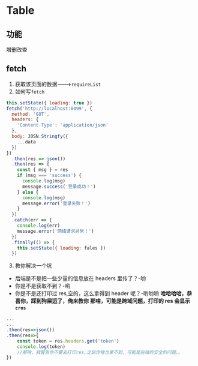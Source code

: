 # Table

## 功能

增删改查

## fetch

1. 获取该页面的数据--->`requireList`
2. 如何写`fetch`

```javascript
this.setState({ loading: true })
fetch('http://localhost:8099', {
  method: 'GOT',
  headers: {
    'Content-Type': 'application/json'
  },
  body: JOSN.Stringfy({
    ...data
  })
})
  .then(res => json())
  .then(res => {
    const { msg } = res
    if (msg === 'success') {
      console.log(msg)
      message.success('登录成功！')
    } else {
      console.log(msg)
      message.error('登录失败！')
    }
  })
  .catch(err => {
    console.log(err)
    message.error('网络请求异常！')
  })
  .finally(() => {
    this.setState({ loading: fales })
  })
```

3. 教你解决一个坑

- 后端是不是把一些少量的信息放在 headers 里传了？-哟
- 你是不是获取不到？-哟
- 你是不是还打印过 res,空的，这么拿得到 header 呢？-哟哟哟
  **哈哈哈哈，恭喜你，踩到狗屎运了，俺来教你**
  **那啥，可能是跨域问题，打印的 res 会显示`cros`**

```javascript
...
...
.then(res=>json())
.then(res=>{
    const token = res.headers.get('token')
    console.log(token)
    //那啥，我警告你不要去打印res,之后你啥也拿不到，可能是后端的安全的问题。。
})
```
